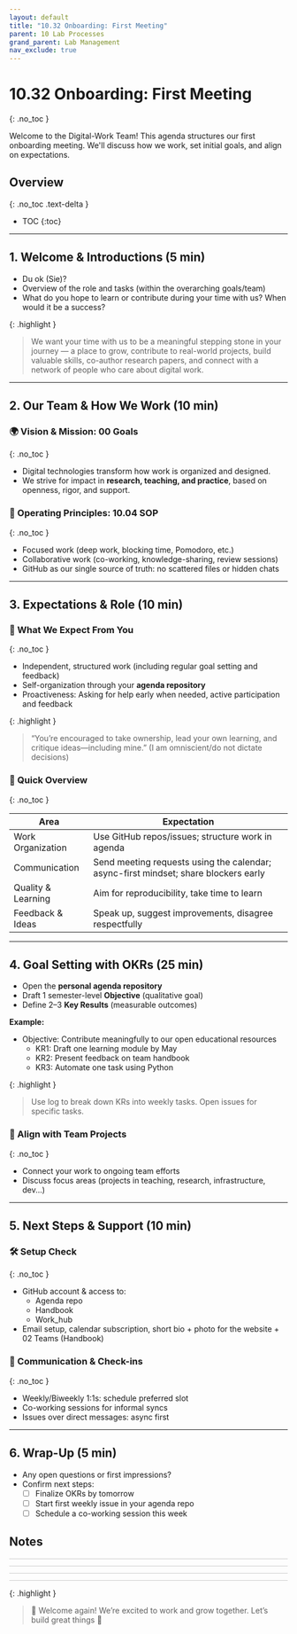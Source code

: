 ```yaml
---
layout: default
title: "10.32 Onboarding: First Meeting"
parent: 10 Lab Processes
grand_parent: Lab Management
nav_exclude: true
---
```


# 10.32 Onboarding: First Meeting
{: .no_toc }

Welcome to the Digital-Work Team! This agenda structures our first onboarding meeting.
We'll discuss how we work, set initial goals, and align on expectations.

## Overview
{: .no_toc .text-delta }

- TOC
{:toc}

---

## 1. Welcome & Introductions (5 min)

- Du ok (Sie)?
- Overview of the role and tasks (within the overarching goals/team)
- What do you hope to learn or contribute during your time with us? When would it be a success?

{: .highlight } 
> We want your time with us to be a meaningful stepping stone in your journey — a place to grow, contribute to real-world projects, build valuable skills, co-author research papers, and connect with a network of people who care about digital work.

---
<div class="page-break"></div>

## 2. Our Team & How We Work (10 min)

### 🌍 Vision & Mission: 00 Goals
{: .no_toc }
- Digital technologies transform how work is organized and designed.
- We strive for impact in **research, teaching, and practice**, based on openness, rigor, and support.

### 🧭 Operating Principles: 10.04 SOP
{: .no_toc }
- Focused work (deep work, blocking time, Pomodoro, etc.)
- Collaborative work (co-working, knowledge-sharing, review sessions)
- GitHub as our single source of truth: no scattered files or hidden chats

---

## 3. Expectations & Role (10 min)

### 🙋 What We Expect From You
{: .no_toc }
- Independent, structured work (including regular goal setting and feedback)
- Self-organization through your **agenda repository**
- Proactiveness: Asking for help early when needed, active participation and feedback

{: .highlight } 
> “You’re encouraged to take ownership, lead your own learning, and critique ideas—including mine.” (I am omniscient/do not dictate decisions)

### 📣 Quick Overview
{: .no_toc }

| Area                | Expectation                                                                         |
|---------------------|-------------------------------------------------------------------------------------|
| Work Organization   | Use GitHub repos/issues; structure work in agenda                                   |
| Communication       | Send meeting requests using the calendar; async-first mindset; share blockers early |
| Quality & Learning  | Aim for reproducibility, take time to learn                                         |
| Feedback & Ideas    | Speak up, suggest improvements, disagree respectfully                               |

---

## 4. Goal Setting with OKRs (25 min)

- Open the **personal agenda repository**
- Draft 1 semester-level **Objective** (qualitative goal)
- Define 2–3 **Key Results** (measurable outcomes)

**Example:**

- Objective: Contribute meaningfully to our open educational resources  
  - KR1: Draft one learning module by May  
  - KR2: Present feedback on team handbook  
  - KR3: Automate one task using Python

{: .highlight } 
> Use log to break down KRs into weekly tasks. Open issues for specific tasks.

### 🔄 Align with Team Projects
{: .no_toc }

- Connect your work to ongoing team efforts
- Discuss focus areas (projects in teaching, research, infrastructure, dev...)

---

## 5. Next Steps & Support (10 min)

### 🛠 Setup Check
{: .no_toc }

- GitHub account & access to:
  - Agenda repo
  - Handbook
  - Work_hub
- Email setup, calendar subscription, short bio + photo for the website + 02 Teams (Handbook)

### 🤝 Communication & Check-ins
{: .no_toc }

- Weekly/Biweekly 1:1s: schedule preferred slot
- Co-working sessions for informal syncs
- Issues over direct messages: async first

---
<div class="page-break"></div>

## 6. Wrap-Up (5 min)

- Any open questions or first impressions?
- Confirm next steps:
  - [ ] Finalize OKRs by tomorrow
  - [ ] Start first weekly issue in your agenda repo
  - [ ] Schedule a co-working session this week

## Notes

<div style="border-bottom: 1px solid #ccc; margin: 12px 0;"></div>
<div style="border-bottom: 1px solid #ccc; margin: 12px 0;"></div>
<div style="border-bottom: 1px solid #ccc; margin: 12px 0;"></div>
<div style="border-bottom: 1px solid #ccc; margin: 12px 0;"></div>

{: .highlight } 
> 🎉 Welcome again! We’re excited to work and grow together. Let’s build great things 🚀
